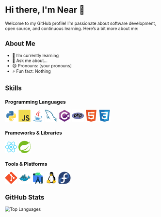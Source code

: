 # Hi there, I'm Near 👋


Welcome to my GitHub profile! I’m passionate about software development, open source, and continuous learning. Here’s a bit more about me:

## About Me

- 🌱 I’m currently learning
- 💬 Ask me about...
- 😄 Pronouns: [your pronouns]
- ⚡ Fun fact: Nothing

## Skills

### Programming Languages

<p>
  <img src="https://raw.githubusercontent.com/devicons/devicon/master/icons/python/python-original.svg" width="40" height="40" alt="Python"/>
  <img src="https://raw.githubusercontent.com/devicons/devicon/master/icons/javascript/javascript-original.svg" width="40" height="40" alt="JavaScript"/>
  <img src="https://raw.githubusercontent.com/devicons/devicon/master/icons/java/java-original.svg" width="40" height="40" alt="Java"/>
  <img src="https://raw.githubusercontent.com/devicons/devicon/master/icons/mysql/mysql-original.svg" width="40" height="40" alt="MySQL"/>
  <img src="https://raw.githubusercontent.com/devicons/devicon/master/icons/csharp/csharp-original.svg" width="40" height="40" alt="C#"/>
  <img src="https://raw.githubusercontent.com/devicons/devicon/master/icons/php/php-original.svg" width="40" height="40" alt="PHP"/>
  <img src="https://raw.githubusercontent.com/devicons/devicon/master/icons/html5/html5-original.svg" width="40" height="40" alt="HTML5"/>
  <img src="https://raw.githubusercontent.com/devicons/devicon/master/icons/css3/css3-original.svg" width="40" height="40" alt="CSS3"/>
</p>

### Frameworks & Libraries

<p>
  <img src="https://raw.githubusercontent.com/devicons/devicon/master/icons/react/react-original.svg" width="40" height="40" alt="React"/>
  <img src="https://raw.githubusercontent.com/devicons/devicon/master/icons/spring/spring-original.svg" width="40" height="40" alt="Spring"/>
</p>

### Tools & Platforms

<p>
  <img src="https://raw.githubusercontent.com/devicons/devicon/master/icons/git/git-original.svg" width="40" height="40" alt="Git"/>
  <img src="https://raw.githubusercontent.com/devicons/devicon/master/icons/docker/docker-original.svg" width="40" height="40" alt="Docker"/>
  <img src="https://raw.githubusercontent.com/devicons/devicon/master/icons/androidstudio/androidstudio-original.svg" width="40" height="40" alt="Android Studio"/>
  <img src="https://raw.githubusercontent.com/devicons/devicon/master/icons/linux/linux-original.svg" width="40" height="40" alt="Linux"/>
  <img src="https://raw.githubusercontent.com/devicons/devicon/master/icons/fedora/fedora-original.svg" width="40" height="40" alt="Fedora"/>
</p>


## GitHub Stats

![Top Languages](https://github-readme-stats.vercel.app/api/top-langs/?username=neardc98&layout=compact&theme=radical)

